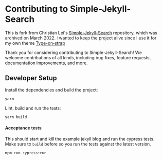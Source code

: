 # Contributing to Simple-Jekyll-Search

This is fork from Christian Lei's [Simple-Jekyll-Search](https://github.com/christian-fei/Simple-Jekyll-Search) repository,
which was archived on March 2022.
I wanted to keep the project alive since I use it for my own theme [Type-on-strap](https://github.com/sylhare/Type-on-Strap)

Thank you for considering contributing to Simple-Jekyll-Search! 
We welcome contributions of all kinds, including bug fixes, feature requests, documentation improvements, and more.

## Developer Setup

Install the dependencies and build the project:

```bash
yarn
```

Lint, build and run the tests:

```bash
yarn build
```

#### Acceptance tests

This should start and kill the example jekyll blog and run the cypress tests.
Make sure to `build` before so you run the tests against the latest version.

```bash
npm run cypress:run 
```
